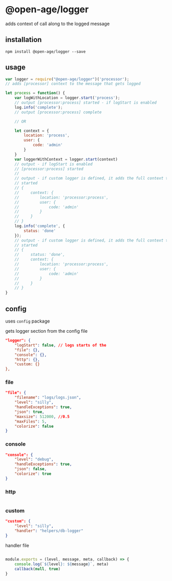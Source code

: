 # @open-age/logger

adds context of call along to the logged message

## installation

```shell
npm install @open-age/logger --save
```

## usage

```javascript
var logger = require("@open-age/logger")('processor');
// adds [processor] context to the message that gets logged

let process = function() {
    var logWithLocation = logger.start('process'); 
    // output [processor:process] started - if logStart is enabled
    log.info('complete');
    // output [processor:process] complete

    // OR

    let context = {
        location: 'process',
        user: {
            code: 'admin'
        }
    }
    var loggerWithContext = logger.start(context)
    // output - if logStart is enabled
    // [processor:process] started
    //
    // output - if custom logger is defined, it adds the full context to meta
    // started
    // {
    //     context: {
    //         location: 'processor:process',
    //         user: {
    //             code: 'admin'
    //         }
    //     }
    // }
    log.info('complete', {
        status: 'done'
    });
    // output - if custom logger is defined, it adds the full context to meta
    // started
    // {
    //     status: 'done',
    //     context: {
    //         location: 'processor:process',
    //         user: {
    //             code: 'admin'
    //         }
    //     }
    // }
}
```

## config

uses `config` package

gets logger section from the config file

```JSON
"logger": {
    "logStart": false, // logs starts of the
    "file": {},
    "console": {},
    "http": {},
    "custom: {}
},
```

### file

```JSON
"file": {
    "filename": "logs/logs.json",
    "level": "silly",
    "handleExceptions": true,
    "json": true,
    "maxsize": 512000, //0.5
    "maxFiles": 5,
    "colorize": false
}
```

### console
```JSON
"console": {
    "level": "debug",
    "handleExceptions": true,
    "json": false,
    "colorize": true
}
```
### http
```JSON
```
### custom
```JSON
"custom": {
    "level": "silly",
    "handler": "helpers/db-logger"
}
```

handler file 

```JavaScript

module.exports = (level, message, meta, callback) => {
    console.log(`${level}: ${message}`, meta)
    callback(null, true)
}
```

